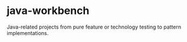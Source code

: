 java-workbench
===============

Java-related projects from pure feature or technology testing to pattern implementations.
